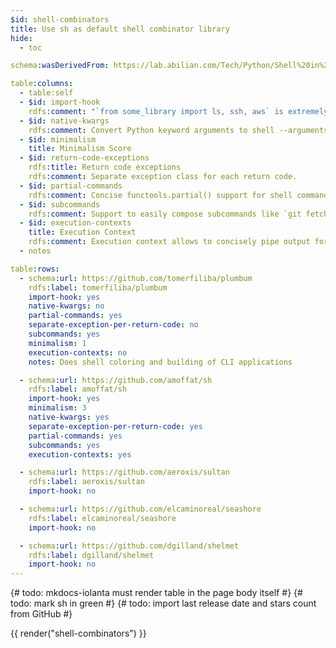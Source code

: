 ```yaml
---
$id: shell-combinators
title: Use sh as default shell combinator library
hide:
  - toc

schema:wasDerivedFrom: https://lab.abilian.com/Tech/Python/Shell%20in%20Python/

table:columns:
  - table:self
  - $id: import-hook
    rdfs:comment: "`from some_library import ls, ssh, aws` is extremely convenient."
  - $id: native-kwargs
    rdfs:comment: Convert Python keyword arguments to shell --arguments.
  - $id: minimalism
    title: Minimalism Score
  - $id: return-code-exceptions
    rdfs:title: Return code exceptions
    rdfs:comment: Separate exception class for each return code.
  - $id: partial-commands
    rdfs:comment: Concise functools.partial() support for shell commands.
  - $id: subcommands
    rdfs:comment: Support to easily compose subcommands like `git fetch`.
  - $id: execution-contexts
    title: Execution Context
    rdfs:comment: Execution context allows to concisely pipe output for all commands in a group to the same stream, for example, without providing the same set of options to each command.
  - notes

table:rows:
  - schema:url: https://github.com/tomerfiliba/plumbum
    rdfs:label: tomerfiliba/plumbum
    import-hook: yes
    native-kwargs: no
    partial-commands: yes
    separate-exception-per-return-code: no
    subcommands: yes
    minimalism: 1
    execution-contexts: no
    notes: Does shell coloring and building of CLI applications

  - schema:url: https://github.com/amoffat/sh
    rdfs:label: amoffat/sh
    import-hook: yes
    minimalism: 3
    native-kwargs: yes
    separate-exception-per-return-code: yes
    partial-commands: yes
    subcommands: yes
    execution-contexts: yes

  - schema:url: https://github.com/aeroxis/sultan
    rdfs:label: aeroxis/sultan
    import-hook: no

  - schema:url: https://github.com/elcaminoreal/seashore
    rdfs:label: elcaminoreal/seashore
    import-hook: no

  - schema:url: https://github.com/dgilland/shelmet
    rdfs:label: dgilland/shelmet
    import-hook: no
---
```


{# todo: mkdocs-iolanta must render table in the page body itself #}
{# todo: mark sh in green #}
{# todo: import last release date and stars count from GitHub #}

{{ render("shell-combinators") }}
